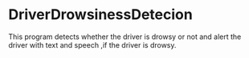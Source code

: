 # DriverDrowsinessDetecion
This program detects whether the driver is drowsy or not and alert the driver with text and speech ,if the driver is drowsy.
